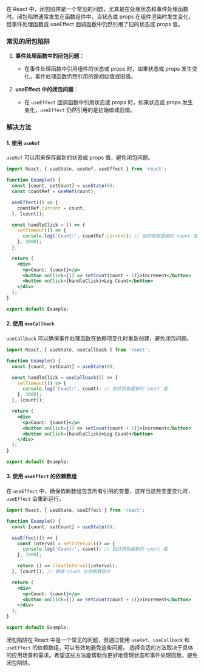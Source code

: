 在 React 中，闭包陷阱是一个常见的问题，尤其是在处理状态和事件处理函数时。闭包陷阱通常发生在函数组件中，当状态或 props 在组件渲染时发生变化，但事件处理函数或 useEffect 回调函数中仍然引用了旧的状态或 props 值。

### 常见的闭包陷阱

1. **事件处理函数中的闭包问题**：
   - 在事件处理函数中引用组件的状态或 props 时，如果状态或 props 发生变化，事件处理函数仍然引用的是初始值或旧值。

2. **useEffect 中的闭包问题**：
   - 在 `useEffect` 回调函数中引用状态或 props 时，如果状态或 props 发生变化，`useEffect` 仍然引用的是初始值或旧值。

### 解决方法

#### 1. 使用 `useRef`

`useRef` 可以用来保存最新的状态或 props 值，避免闭包问题。

```jsx
import React, { useState, useRef, useEffect } from 'react';

function Example() {
  const [count, setCount] = useState(0);
  const countRef = useRef(count);

  useEffect(() => {
    countRef.current = count;
  }, [count]);

  const handleClick = () => {
    setTimeout(() => {
      console.log('Count:', countRef.current); // 始终获取最新的 count 值
    }, 3000);
  };

  return (
    <div>
      <p>Count: {count}</p>
      <button onClick={() => setCount(count + 1)}>Increment</button>
      <button onClick={handleClick}>Log Count</button>
    </div>
  );
}

export default Example;
```

#### 2. 使用 `useCallback`

`useCallback` 可以确保事件处理函数在依赖项变化时重新创建，避免闭包问题。

```jsx
import React, { useState, useCallback } from 'react';

function Example() {
  const [count, setCount] = useState(0);

  const handleClick = useCallback(() => {
    setTimeout(() => {
      console.log('Count:', count); // 始终获取最新的 count 值
    }, 3000);
  }, [count]);

  return (
    <div>
      <p>Count: {count}</p>
      <button onClick={() => setCount(count + 1)}>Increment</button>
      <button onClick={handleClick}>Log Count</button>
    </div>
  );
}

export default Example;
```

#### 3. 使用 `useEffect` 的依赖数组

在 `useEffect` 中，确保依赖数组包含所有引用的变量，这样当这些变量变化时，`useEffect` 会重新运行。

```jsx
import React, { useState, useEffect } from 'react';

function Example() {
  const [count, setCount] = useState(0);

  useEffect(() => {
    const interval = setInterval(() => {
      console.log('Count:', count); // 始终获取最新的 count 值
    }, 1000);

    return () => clearInterval(interval);
  }, [count]); // 确保 count 在依赖数组中

  return (
    <div>
      <p>Count: {count}</p>
      <button onClick={() => setCount(count + 1)}>Increment</button>
    </div>
  );
}

export default Example;
```

闭包陷阱在 React 中是一个常见的问题，但通过使用 `useRef`、`useCallback` 和 `useEffect` 的依赖数组，可以有效地避免这些问题。
选择合适的方法取决于具体的应用场景和需求。希望这些方法能帮助你更好地管理状态和事件处理函数，避免闭包陷阱。
